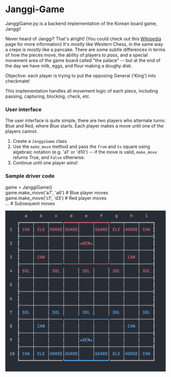# Janggi-Game
JanggiGame.py is a backend implementation of the Korean board game, Janggi!

Never heard of Janggi? That's alright! (You could check out this <a href="https://en.wikipedia.org/wiki/Janggi">Wikipedia</a> page for more information) It's <i>mostly</i> like Western Chess, in the same way a crepe is <i>mostly</i> like a pancake. There are some subtle differences in terms of how the pieces move, the ability of players to <i>pass</i>, and a special movement area of the game board called "the palace" -- but at the end of the day we have milk, eggs, and flour making a doughy disk.

Objective: each player is trying to put the opposing General ('King') into checkmate!

This implementation handles all movement logic of each piece, including passing, capturing, blocking, check, etc. 

### User interface
The user interface is quite simple, there are two players who alternate turns: Blue and Red, where Blue starts. Each player makes a move until one of the players cannot.

1) Create a `JanggiGame` class
2) Use the `make_move` method and pass the `from` and `to` square using algebraic notation (e.g. 'a1' or 'd10') -- if the move is valid, `make_move` returns True, and `False` otherwise.
3) Continue until one player wins!

### Sample driver code
game = JanggiGame()<br>
game.make_move('a7', 'a6') \# Blue player moves<br>
game.make_move('c1', 'd3') \# Red player moves<br>
... \# Subsequent moves


<img src="https://github.com/daniel-sarran/Janggi-Game/blob/main/Janggi_Screenshot.png" width="600">

